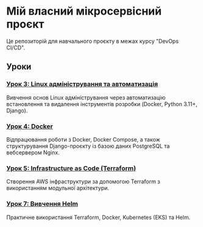 # Мій власний мікросервісний проєкт
Це репозиторій для навчального проєкту в межах курсу "DevOps CI/CD".

## Уроки

### [Урок 3: Linux адміністрування та автоматизація](./lesson-3/README.md)
Вивчення основ Linux адміністрування через автоматизацію встановлення та видалення інструментів розробки (Docker, Python 3.11+, Django).

### [Урок 4: Docker](./lesson-4/README.md)
Відпрацювання роботи з Docker, Docker Compose, а також структурування Django-проєкту із базою даних PostgreSQL та вебсервером Nginx.

### [Урок 5: Infrastructure as Code (Terraform)](./lesson-5/README.md)
Створення AWS інфраструктури за допомогою Terraform з використанням модульної архітектури.

### [Урок 7: Вивчення Helm](./lesson-7/README.md)
Практичне використання Terraform, Docker, Kubernetes (EKS) та Helm.
